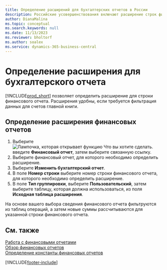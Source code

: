 ```yaml
---
title: Определение расширений для бухгалтерских отчетов в России
description: Российские усовершенствования включают расширение строк финансовых отчетов.
author: DianaMalina
ms.topic: conceptual
ms.search.keywords: null
ms.date: 11/13/2023
ms.reviewer: bholtorf
ms.author: soalex
ms.service: dynamics-365-business-central
---
```


# Определение расширения для бухгалтерского отчета

[!INCLUDE[prod_short](../../includes/prod_short.md)] позволяет определить расширение для строки финансового отчета. Расширения удобны, если требуется фильтрация данных для счетов главной книги.

## Определение расширения финансовых отчетов

1. Выберите ![Лампочка, которая открывает функцию Что вы хотите сделать.](../../media/ui-search/search_small.png "Что вы хотите сделать") введите **Финансовый отчет**, затем выберите связанную ссылку.
2. Выберите финансовый отчет, для которого необходимо определить расширение.
3. Выберите **Изменить бухгалтерский отчет**.
4. В поле **Номер строки** выберите номер строки финансового отчета, для которого необходимо определить расширение.
5. В поле **Тип группировки**, выберите **Пользовательский**, затем выберите таблицу, которая должна использоваться, из поля **Исходная таблица расширения**.

На основе вашего выбора сведения финансового отчета фильтруются из таблиц операций, а затем новые суммы рассчитываются для указанной строки финансового отчета.

## См. также

[Работа с финансовыми отчетами](How-to-Work-with-Account-Schedules.md)  
[Обзор финансовых отчетов](account-schedules-overview.md)  
[Определение константы финансовых отчетов](How-to-Define-an-Account-Schedule-Constant.md)  

[!INCLUDE[footer-include](../../includes/footer-banner.md)]
